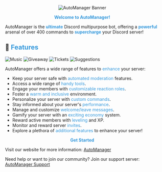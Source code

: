 <div align="center">
  <img src="https://cdn.discordapp.com/attachments/996970410266599529/1156890291559735306/1.png" alt="AutoManager Banner"/>
</div>

<p align="center">
  <strong style="color: #3498db;">Welcome to AutoManager!</strong>
</p>

AutoManager is the <span style="color: #3498db; font-weight: bold;">ultimate</span> Discord multipurpose bot, offering a <span style="color: #3498db; font-weight: bold;">powerful</span> arsenal of over 400 commands to <span style="color: #3498db; font-weight: bold;">supercharge</span> your Discord server!

## 🚀 <span style="color: #3498db;">Features</span>

![Music](https://cdn.discordapp.com/attachments/996970410266599529/1156890291865923634/2.png) 
![Giveaway](https://cdn.discordapp.com/attachments/996970410266599529/1156890292214054942/3.png) 
![Tickets](https://cdn.discordapp.com/attachments/996970410266599529/1156890292524425236/4.png) 
![Suggestions](https://cdn.discordapp.com/attachments/996970410266599529/1156890292813836298/5.png)

AutoManager offers a wide range of features to <span style="color: #3498db;">enhance</span> your server:

- Keep your server safe with <span style="color: #3498db;">automated moderation</span> features.
- Access a wide range of <span style="color: #3498db;">handy tools</span>.
- Engage your members with <span style="color: #3498db;">customizable reaction roles</span>.
- Foster a <span style="color: #3498db;">warm and inclusive</span> environment.
- Personalize your server with <span style="color: #3498db;">custom commands</span>.
- Stay informed about your server's <span style="color: #3498db;">performance</span>.
- Manage and customize <span style="color: #3498db;">welcome/leave messages</span>.
- Gamify your server with an <span style="color: #3498db;">exciting economy</span> system.
- Reward active members with <span style="color: #3498db;">leveling</span> and XP.
- Monitor and reward server <span style="color: #3498db;">invites</span>.
- Explore a plethora of <span style="color: #3498db;">additional features</span> to enhance your server!

<p align="center">
  <strong style="color: #3498db;">Get Started</strong>
</p>

Visit our website for more information: [AutoManager](https://auto-manager.tk)

Need help or want to join our community? Join our support server: [AutoManager Support](https://discord.gg/S3kUjyjhZN)
